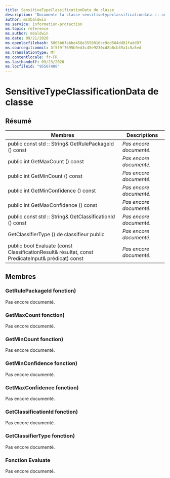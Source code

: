 ```yaml
---
title: SensitiveTypeClassificationData de classe
description: 'Documente la classe sensitivetypeclassificationdata :: non définie du kit de développement logiciel (SDK) Microsoft Information Protection (MIP).'
author: msmbaldwin
ms.service: information-protection
ms.topic: reference
ms.author: mbaldwin
ms.date: 09/21/2020
ms.openlocfilehash: 5005b6fabbe458e3558016cc9dd504dd81fadd97
ms.sourcegitcommit: 3f5f9f7695b9ed3c45e9230cd8b8cb39a1c5a5ed
ms.translationtype: MT
ms.contentlocale: fr-FR
ms.lasthandoff: 09/23/2020
ms.locfileid: "95567408"
---
```

# <a name="class-sensitivetypeclassificationdata"></a>SensitiveTypeClassificationData de classe 
  
## <a name="summary"></a>Résumé
 Membres                        | Descriptions                                
--------------------------------|---------------------------------------------
public const std :: String& GetRulePackageId () const  | _Pas encore documenté._
public int GetMaxCount () const  | _Pas encore documenté._
public int GetMinCount () const  | _Pas encore documenté._
public int GetMinConfidence () const  | _Pas encore documenté._
public int GetMaxConfidence () const  | _Pas encore documenté._
public const std :: String& GetClassificationId () const  | _Pas encore documenté._
GetClassifierType () de classifieur public  | _Pas encore documenté._
public bool Evaluate (const ClassificationResult& résultat, const PredicateInput& prédicat) const  | _Pas encore documenté._
  
## <a name="members"></a>Membres
  
### <a name="getrulepackageid-function"></a>GetRulePackageId fonction)
Pas encore documenté.

  
### <a name="getmaxcount-function"></a>GetMaxCount fonction)
Pas encore documenté.

  
### <a name="getmincount-function"></a>GetMinCount fonction)
Pas encore documenté.

  
### <a name="getminconfidence-function"></a>GetMinConfidence fonction)
Pas encore documenté.

  
### <a name="getmaxconfidence-function"></a>GetMaxConfidence fonction)
Pas encore documenté.

  
### <a name="getclassificationid-function"></a>GetClassificationId fonction)
Pas encore documenté.

  
### <a name="getclassifiertype-function"></a>GetClassifierType fonction)
Pas encore documenté.

  
### <a name="evaluate-function"></a>Fonction Evaluate
Pas encore documenté.
